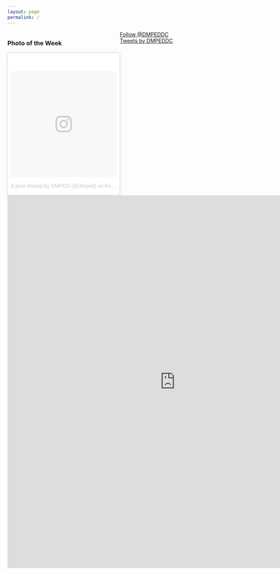 ```yaml
---
layout: page
permalink: /
---
```


<div style="float:left;">
<h3>Photo of the Week</h3>


<blockquote class="instagram-media" data-instgrm-version="7" style=" background:#FFF; border:0; border-radius:3px; box-shadow:0 0 1px 0 rgba(0,0,0,0.5),0 1px 10px 0 rgba(0,0,0,0.15); margin: 1px; max-width:300px; padding:0; width:99.375%; width:-webkit-calc(100% - 2px); width:calc(100% - 2px);"><div style="padding:8px;"> <div style=" background:#F8F8F8; line-height:0; margin-top:40px; padding:50.0% 0; text-align:center; width:100%;"> <div style=" background:url(data:image/png;base64,iVBORw0KGgoAAAANSUhEUgAAACwAAAAsCAMAAAApWqozAAAABGdBTUEAALGPC/xhBQAAAAFzUkdCAK7OHOkAAAAMUExURczMzPf399fX1+bm5mzY9AMAAADiSURBVDjLvZXbEsMgCES5/P8/t9FuRVCRmU73JWlzosgSIIZURCjo/ad+EQJJB4Hv8BFt+IDpQoCx1wjOSBFhh2XssxEIYn3ulI/6MNReE07UIWJEv8UEOWDS88LY97kqyTliJKKtuYBbruAyVh5wOHiXmpi5we58Ek028czwyuQdLKPG1Bkb4NnM+VeAnfHqn1k4+GPT6uGQcvu2h2OVuIf/gWUFyy8OWEpdyZSa3aVCqpVoVvzZZ2VTnn2wU8qzVjDDetO90GSy9mVLqtgYSy231MxrY6I2gGqjrTY0L8fxCxfCBbhWrsYYAAAAAElFTkSuQmCC); display:block; height:44px; margin:0 auto -44px; position:relative; top:-22px; width:44px;"></div></div><p style=" color:#c9c8cd; font-family:Arial,sans-serif; font-size:14px; line-height:17px; margin-bottom:0; margin-top:8px; overflow:hidden; padding:8px 0 7px; text-align:center; text-overflow:ellipsis; white-space:nowrap;"><a href="https://www.instagram.com/p/BQlB4dxhvhP/" style=" color:#c9c8cd; font-family:Arial,sans-serif; font-size:14px; font-style:normal; font-weight:normal; line-height:17px; text-decoration:none;" target="_blank">A post shared by DMPED (@dmped)</a> on <time style=" font-family:Arial,sans-serif; font-size:14px; line-height:17px;" datetime="2017-02-16T16:06:54+00:00">Feb 16, 2017 at 8:06am PST</time></p></div></blockquote>
<script async defer src="//platform.instagram.com/en_US/embeds.js"></script>
</div>

<div style="float:left;">
<a href="https://twitter.com/DMPEDDC" class="twitter-follow-button" data-show-count="false">Follow @DMPEDDC</a><script async src="//platform.twitter.com/widgets.js" charset="utf-8"></script>
<br>
<a class="twitter-timeline" data-width="300" data-height="400" data-link-color="#bf0000" href="https://twitter.com/DMPEDDC">Tweets by DMPEDDC</a> <script async src="//platform.twitter.com/widgets.js" charset="utf-8"></script>

</div>

<div>
<iframe src="https://octo.quickbase.com/db/bmit475rv?a=q&qid=8" style="border:0px #ffffff none;" name="myiFrame" scrolling="no" frameborder="1" marginheight="0px" marginwidth="0px" height="1000px" width="900px"></iframe>
</div>

<br>